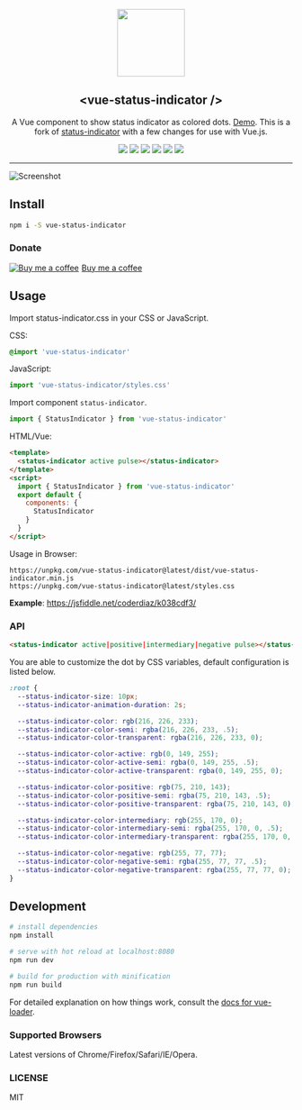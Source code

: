 <p align="center">
  <a href="https://github.com/coderdiaz/vue-status-indicator">
    <img src="https://vuejs.org/images/logo.png" width="120">
  </a>
  <h2 align="center">&lt;vue-status-indicator /&gt;</h2>
</p>

<p align="center">
A Vue component to show status indicator as colored dots. <a href="https://coderdiaz.me/vue-status-indicator/">Demo</a>. This is a fork of <a href="https://github.com/tnhu/status-indicator">status-indicator</a> with a few changes for use with Vue.js.
</p>

<p align="center">
    <a href="https://npmjs.com/package/vue-status-indicator"><img src="https://img.shields.io/npm/dt/vue-status-indicator.svg?style=flat-square"></a>
    <a href="https://github.com/coderdiaz/vue-status-indicator/blob/master/LICENSE"><img src="https://img.shields.io/badge/license-MIT-blue.svg?style=flat-square"></a>
    <a href="https://github.com/coderdiaz/vue-status-indicator/stargazers"><img src="https://img.shields.io/github/stars/coderdiaz/vue-status-indicator.svg?style=flat-square"></a>
    <a href="http://npmjs.com/package/vue-status-indicator"><img src="https://img.shields.io/npm/v/vue-status-indicator.svg?style=flat-square"></a>
    <a href="http://npmjs.com/package/vue-status-indicator"><img src="https://img.shields.io/npm/dm/vue-status-indicator.svg?style=flat-square"></a>
    <a href="https://www.paypal.me/coderdiaz"><img src="https://img.shields.io/badge/invite-coffee-red.svg?style=flat-square"></a>
</a>

---

![Screenshot](https://i.imgur.com/v1vJ3Ue.gif)

## Install

```bash
npm i -S vue-status-indicator
```

### Donate

<a class="bmc-button" target="_blank" href="https://www.buymeacoffee.com/coderdiaz"><img src="https://www.buymeacoffee.com/assets/img/BMC-btn-logo.svg" alt="Buy me a coffee"><span style="margin-left:5px">Buy me a coffee</span></a>

## Usage
Import status-indicator.css in your CSS or JavaScript.

CSS:

```css
@import 'vue-status-indicator'
```

JavaScript:

```javascript
import 'vue-status-indicator/styles.css'
```

Import component `status-indicator`.

```javascript
import { StatusIndicator } from 'vue-status-indicator'
```

HTML/Vue:

```html
<template>
  <status-indicator active pulse></status-indicator>
</template>
<script>
  import { StatusIndicator } from 'vue-status-indicator'
  export default {
    components: {
      StatusIndicator
    }
  }
</script>
```

Usage in Browser:
```
https://unpkg.com/vue-status-indicator@latest/dist/vue-status-indicator.min.js
https://unpkg.com/vue-status-indicator@latest/styles.css
```
**Example**: https://jsfiddle.net/coderdiaz/k038cdf3/

### API

```html
<status-indicator active|positive|intermediary|negative pulse></status-indicator>
```

You are able to customize the dot by CSS variables, default configuration is listed below.

```css
:root {
  --status-indicator-size: 10px;
  --status-indicator-animation-duration: 2s;

  --status-indicator-color: rgb(216, 226, 233);
  --status-indicator-color-semi: rgba(216, 226, 233, .5);
  --status-indicator-color-transparent: rgba(216, 226, 233, 0);

  --status-indicator-color-active: rgb(0, 149, 255);
  --status-indicator-color-active-semi: rgba(0, 149, 255, .5);
  --status-indicator-color-active-transparent: rgba(0, 149, 255, 0);

  --status-indicator-color-positive: rgb(75, 210, 143);
  --status-indicator-color-positive-semi: rgba(75, 210, 143, .5);
  --status-indicator-color-positive-transparent: rgba(75, 210, 143, 0);

  --status-indicator-color-intermediary: rgb(255, 170, 0);
  --status-indicator-color-intermediary-semi: rgba(255, 170, 0, .5);
  --status-indicator-color-intermediary-transparent: rgba(255, 170, 0, 0);

  --status-indicator-color-negative: rgb(255, 77, 77);
  --status-indicator-color-negative-semi: rgba(255, 77, 77, .5);
  --status-indicator-color-negative-transparent: rgba(255, 77, 77, 0);
}
```

## Development

``` bash
# install dependencies
npm install

# serve with hot reload at localhost:8080
npm run dev

# build for production with minification
npm run build
```

For detailed explanation on how things work, consult the [docs for vue-loader](http://vuejs.github.io/vue-loader).


### Supported Browsers

Latest versions of Chrome/Firefox/Safari/IE/Opera.

### LICENSE

MIT
